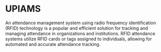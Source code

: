 # UPIAMS
An attendance management system using radio frequency identification (RFID) technology is a popular and efficient solution for tracking and managing attendance in organizations and institutions. RFID attendance systems utilize RFID cards or tags assigned to individuals, allowing for automated and accurate attendance tracking.
